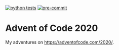 [![python tests](https://github.com/atugushev/aoc2020/workflows/python/badge.svg)](https://github.com/atugushev/aoc2020/actions?query=workflow%3Apython)
[![pre-commit](https://github.com/atugushev/aoc2020/workflows/pre-commit/badge.svg)](https://github.com/atugushev/aoc2020/actions?query=workflow%3Apre-commit)


# Advent of Code 2020

My adventures on https://adventofcode.com/2020/.
